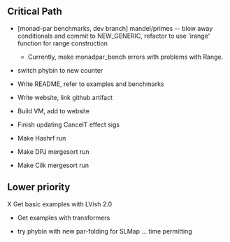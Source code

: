 
Critical Path
-------------

 * [monad-par benchmarks, dev branch] mandel/primes -- blow away
   conditionals and commit to NEW_GENERIC, refactor to use 'irange'
   function for range construction
   * Currently, make monadpar_bench errors with problems with Range.
      
 * switch phybin to new counter
 
 * Write README, refer to examples and benchmarks
 * Write website, link github artifact
 * Build VM, add to website

 * Finish updating CancelT effect sigs

 * Make Hashrf run 
 * Make DPJ mergesort run
 * Make Cilk mergesort run

Lower priority
--------------

 X Get basic examples with LVish 2.0 
 * Get examples with transformers 

 * try phybin with new par-folding for SLMap ... time permitting
